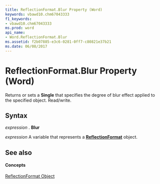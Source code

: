 ```yaml
---
title: ReflectionFormat.Blur Property (Word)
keywords: vbawd10.chm67043333
f1_keywords:
- vbawd10.chm67043333
ms.prod: word
api_name:
- Word.ReflectionFormat.Blur
ms.assetid: f2b07885-e3c6-0281-0ff7-c80821e37b21
ms.date: 06/08/2017
---
```



# ReflectionFormat.Blur Property (Word)

Returns or sets a **Single** that specifies the degree of blur effect applied to the specified object. Read/write.


## Syntax

 _expression_ . **Blur**

 _expression_ A variable that represents a **[ReflectionFormat](reflectionformat-object-word.md)** object.


## See also


#### Concepts


[ReflectionFormat Object](reflectionformat-object-word.md)

